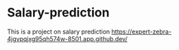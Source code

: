 # Salary-prediction
This is a project on salary prediction
https://expert-zebra-4jgvpqjxg95qh574w-8501.app.github.dev/
